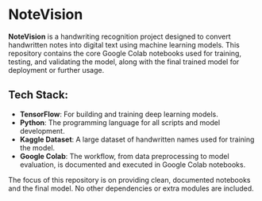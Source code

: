 # NoteVision

**NoteVision** is a handwriting recognition project designed to convert handwritten notes into digital text using machine learning models. This repository contains the core Google Colab notebooks used for training, testing, and validating the model, along with the final trained model for deployment or further usage.

## Tech Stack:

- **TensorFlow**: For building and training deep learning models.
- **Python**: The programming language for all scripts and model development.
- **Kaggle Dataset**: A large dataset of handwritten names used for training the model.
- **Google Colab**: The workflow, from data preprocessing to model evaluation, is documented and executed in Google Colab notebooks.

The focus of this repository is on providing clean, documented notebooks and the final model. No other dependencies or extra modules are included.
